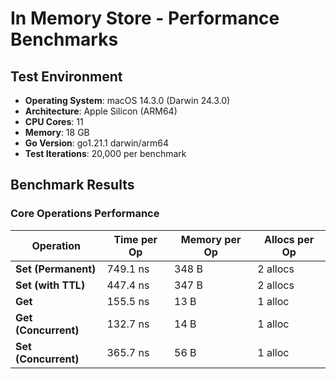 # In Memory Store - Performance Benchmarks

## Test Environment

- **Operating System**: macOS 14.3.0 (Darwin 24.3.0)
- **Architecture**: Apple Silicon (ARM64)
- **CPU Cores**: 11
- **Memory**: 18 GB
- **Go Version**: go1.21.1 darwin/arm64
- **Test Iterations**: 20,000 per benchmark

## Benchmark Results

### Core Operations Performance

| Operation | Time per Op | Memory per Op | Allocs per Op |
|-----------|-------------|---------------|---------------|
| **Set (Permanent)** | 749.1 ns | 348 B | 2 allocs |
| **Set (with TTL)** | 447.4 ns | 347 B | 2 allocs |
| **Get** | 155.5 ns | 13 B | 1 alloc |
| **Get (Concurrent)** | 132.7 ns | 14 B | 1 alloc |
| **Set (Concurrent)** | 365.7 ns | 56 B | 1 alloc |
